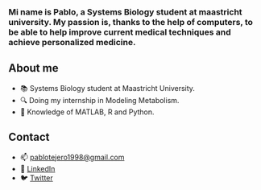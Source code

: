 ### Mi name is Pablo, a Systems Biology student at maastricht university. My passion is, thanks to the help of computers, to be able to help improve current medical techniques and achieve personalized medicine.

## About me
- 📚 Systems Biology student at Maastricht University.
- 🔍 Doing my internship in Modeling Metabolism.
- 🌱 Knowledge of MATLAB, R and Python.

## Contact
- 📫 [pablotejero1998@gmail.com](mailto:pablotejero1998@gmail.com)
- 💼 [LinkedIn](https://www.linkedin.com/in/pablo-tejero/)
- 🐦 [Twitter](tu-enlace-de-twitter)
